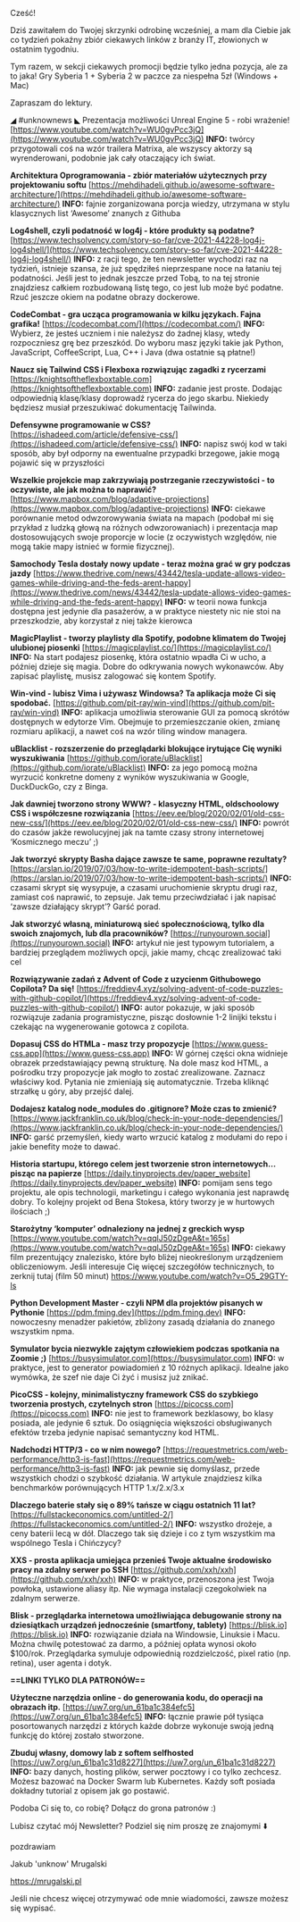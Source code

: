 Cześć!

Dziś zawitałem do Twojej skrzynki odrobinę wcześniej, a mam dla Ciebie jak co tydzień pokaźny zbiór ciekawych linków z branży IT, złowionych w ostatnim tygodniu.

 

Tym razem, w sekcji ciekawych promocji będzie tylko jedna pozycja, ale za to jaka!
Gry Syberia 1 + Syberia 2 w paczce za niespełna 5zł (Windows + Mac)
 

Zapraszam do lektury.

 

◢ #unknownews ◣
Prezentacja możliwości Unreal Engine 5 - robi wrażenie!
[https://www.youtube.com/watch?v=WU0gvPcc3jQ](https://www.youtube.com/watch?v=WU0gvPcc3jQ)
**INFO:** twórcy przygotowali coś na wzór trailera Matrixa, ale wszyscy aktorzy są wyrenderowani, podobnie jak cały otaczający ich świat.

**Architektura Oprogramowania - zbiór materiałów użytecznych przy projektowaniu softu**
[https://mehdihadeli.github.io/awesome-software-architecture/](https://mehdihadeli.github.io/awesome-software-architecture/)
**INFO:** fajnie zorganizowana porcja wiedzy, utrzymana w stylu klasycznych list &lsquo;Awesome&rsquo; znanych z Githuba

**Log4shell, czyli podatność w log4j - które produkty są podatne?**
[https://www.techsolvency.com/story-so-far/cve-2021-44228-log4j-log4shell/](https://www.techsolvency.com/story-so-far/cve-2021-44228-log4j-log4shell/)
**INFO:** z racji tego, że ten newsletter wychodzi raz na tydzień, istnieje szansa, że już spędziłeś nieprzespane noce na łataniu tej podatności. Jeśli jest to jednak jeszcze przed Tobą, to na tej stronie znajdziesz całkiem rozbudowaną listę tego, co jest lub może być podatne. Rzuć jeszcze okiem na podatne obrazy dockerowe.

**CodeCombat - gra ucząca programowania w kilku językach. Fajna grafika!**
[https://codecombat.com/](https://codecombat.com/)
**INFO:** Wybierz, że jesteś uczniem i nie należysz do żadnej klasy, wtedy rozpoczniesz grę bez przeszkód. Do wyboru masz języki takie jak Python, JavaScript, CoffeeScript, Lua, C++ i Java (dwa ostatnie są płatne!)

**Naucz się Tailwind CSS i Flexboxa rozwiązując zagadki z rycerzami**
[https://knightsoftheflexboxtable.com](https://knightsoftheflexboxtable.com)
**INFO:** zadanie jest proste. Dodając odpowiednią klasę/klasy doprowadź rycerza do jego skarbu. Niekiedy będziesz musiał przeszukiwać dokumentację Tailwinda.

**Defensywne programowanie w CSS?**
[https://ishadeed.com/article/defensive-css/](https://ishadeed.com/article/defensive-css/)
**INFO:** napisz swój kod w taki sposób, aby był odporny na ewentualne przypadki brzegowe, jakie mogą pojawić się w przyszłości

**Wszelkie projekcie map zakrzywiają postrzeganie rzeczywistości - to oczywiste, ale jak można to naprawić?**
[https://www.mapbox.com/blog/adaptive-projections](https://www.mapbox.com/blog/adaptive-projections)
**INFO:** ciekawe porównanie metod odwzorowywania świata na mapach (podobał mi się przykład z ludzką głową na różnych odwzorowaniach) i prezentacja map dostosowujących swoje proporcje w locie (z oczywistych względów, nie mogą takie mapy istnieć w formie fizycznej).

**Samochody Tesla dostały nowy update - teraz można grać w gry podczas jazdy**
[https://www.thedrive.com/news/43442/tesla-update-allows-video-games-while-driving-and-the-feds-arent-happy](https://www.thedrive.com/news/43442/tesla-update-allows-video-games-while-driving-and-the-feds-arent-happy)
**INFO:** w teorii nowa funkcja dostępna jest jedynie dla pasażerów, a w praktyce niestety nic nie stoi na przeszkodzie, aby korzystał z niej także kierowca

**MagicPlaylist - tworzy playlisty dla Spotify, podobne klimatem do Twojej ulubionej piosenki**
[https://magicplaylist.co/](https://magicplaylist.co/)
**INFO:** Na start podajesz piosenkę, która ostatnio wpadła Ci w ucho, a później dzieje się magia. Dobre do odkrywania nowych wykonawców. Aby zapisać playlistę, musisz zalogować się kontem Spotify.

**Win-vind - lubisz Vima i używasz Windowsa? Ta aplikacja może Ci się spodobać.**
[https://github.com/pit-ray/win-vind](https://github.com/pit-ray/win-vind)
**INFO:** aplikacja umożliwia sterowanie GUI za pomocą skrótów dostępnych w edytorze Vim. Obejmuje to przemieszczanie okien, zmianę rozmiaru aplikacji, a nawet coś na wzór tiling window managera.

**uBlacklist - rozszerzenie do przeglądarki blokujące irytujące Cię wyniki wyszukiwania**
[https://github.com/iorate/uBlacklist](https://github.com/iorate/uBlacklist)
**INFO:** za jego pomocą można wyrzucić konkretne domeny z wyników wyszukiwania w Google, DuckDuckGo, czy z Binga.

**Jak dawniej tworzono strony WWW? - klasyczny HTML, oldschoolowy CSS i współczesne rozwiązania**
[https://eev.ee/blog/2020/02/01/old-css-new-css/](https://eev.ee/blog/2020/02/01/old-css-new-css/)
**INFO:** powrót do czasów jakże rewolucyjnej jak na tamte czasy strony internetowej &lsquo;Kosmicznego meczu&rsquo; ;)

**Jak tworzyć skrypty Basha dające zawsze te same, poprawne rezultaty?**
[https://arslan.io/2019/07/03/how-to-write-idempotent-bash-scripts/](https://arslan.io/2019/07/03/how-to-write-idempotent-bash-scripts/)
**INFO:** czasami skrypt się wysypuje, a czasami uruchomienie skryptu drugi raz, zamiast coś naprawić, to zepsuje. Jak temu przeciwdziałać i jak napisać &lsquo;zawsze działający skrypt&rsquo;? Garść porad.

**Jak stworzyć własną, miniaturową sieć społecznościową, tylko dla swoich znajomych, lub dla pracowników?**
[https://runyourown.social](https://runyourown.social)
**INFO:** artykuł nie jest typowym tutorialem, a bardziej przeglądem możliwych opcji, jakie mamy, chcąc zrealizować taki cel

**Rozwiązywanie zadań z Advent of Code z uzycienm Githubowego Copilota? Da się!**
[https://freddiev4.xyz/solving-advent-of-code-puzzles-with-github-copilot/](https://freddiev4.xyz/solving-advent-of-code-puzzles-with-github-copilot/)
**INFO:** autor pokazuje, w jaki sposób rozwiązuje zadania programistyczne, pisząc dosłownie 1-2 linijki tekstu i czekając na wygenerowanie gotowca z copilota.

**Dopasuj CSS do HTMLa - masz trzy propozycje**
[https://www.guess-css.app](https://www.guess-css.app)
**INFO:** W górnej części okna widnieje obrazek przedstawiający pewną strukturę. Na dole masz kod HTML, a pośrodku trzy propozycje jak mogło to zostać zrealizowane. Zaznacz właściwy kod. Pytania nie zmieniają się automatycznie. Trzeba kliknąć strzałkę u góry, aby przejść dalej.

**Dodajesz katalog node_modules do .gitignore? Może czas to zmienić?**
[https://www.jackfranklin.co.uk/blog/check-in-your-node-dependencies/](https://www.jackfranklin.co.uk/blog/check-in-your-node-dependencies/)
**INFO:** garść przemyśleń, kiedy warto wrzucić katalog z modułami do repo i jakie benefity może to dawać.

**Historia startupu, którego celem jest tworzenie stron internetowych... pisząc na papierze**
[https://daily.tinyprojects.dev/paper_website](https://daily.tinyprojects.dev/paper_website)
**INFO:** pomijam sens tego projektu, ale opis technologii, marketingu i całego wykonania jest naprawdę dobry. To kolejny projekt od Bena Stokesa, który tworzy je w hurtowych ilościach ;)

**Starożytny &lsquo;komputer&rsquo; odnaleziony na jednej z greckich wysp**
[https://www.youtube.com/watch?v=qqlJ50zDgeA&t=165s](https://www.youtube.com/watch?v=qqlJ50zDgeA&t=165s)
**INFO:** ciekawy film prezentujący znalezisko, które było bliżej nieokreślonym urządzeniem obliczeniowym. Jeśli interesuje Cię więcej szczegółów technicznych, to zerknij tutaj (film 50 minut) https://www.youtube.com/watch?v=O5_29GTY-ls

**Python Development Master - czyli NPM dla projektów pisanych w Pythonie**
[https://pdm.fming.dev](https://pdm.fming.dev)
**INFO:** nowoczesny menadżer pakietów, zbliżony zasadą działania do znanego wszystkim npma.

**Symulator bycia niezwykle zajętym człowiekiem podczas spotkania na Zoomie ;)**
[https://busysimulator.com](https://busysimulator.com)
**INFO:** w praktyce, jest to generator powiadomień z 10 różnych aplikacji. Idealne jako wymówka, że szef nie daje Ci żyć i musisz już znikać.

**PicoCSS - kolejny, minimalistyczny framework CSS do szybkiego tworzenia prostych, czytelnych stron**
[https://picocss.com](https://picocss.com)
**INFO:** nie jest to framework bezklasowy, bo klasy posiada, ale jedynie 6 sztuk. Do osiągnięcia większości obsługiwanych efektów trzeba jedynie napisać semantyczny kod HTML.

**Nadchodzi HTTP/3 - co w nim nowego?**
[https://requestmetrics.com/web-performance/http3-is-fast](https://requestmetrics.com/web-performance/http3-is-fast)
**INFO:** jak pewnie się domyślasz, przede wszystkich chodzi o szybkość działania. W artykule znajdziesz kilka benchmarków porównujących HTTP 1.x/2.x/3.x

**Dlaczego baterie stały się o 89% tańsze w ciągu ostatnich 11 lat?**
[https://fullstackeconomics.com/untitled-2/](https://fullstackeconomics.com/untitled-2/)
**INFO:** wszystko drożeje, a ceny baterii lecą w dół. Dlaczego tak się dzieje i co z tym wszystkim ma wspólnego Tesla i Chińczycy?

**XXS - prosta aplikacja umiejąca przenieś Twoje aktualne środowisko pracy na zdalny serwer po SSH**
[https://github.com/xxh/xxh](https://github.com/xxh/xxh)
**INFO:** w praktyce, przenoszona jest Twoja powłoka, ustawione aliasy itp. Nie wymaga instalacji czegokolwiek na zdalnym serwerze.

**Blisk - przeglądarka internetowa umożliwiająca debugowanie strony na dziesiątkach urządzeń jednocześnie (smartfony, tablety)**
[https://blisk.io](https://blisk.io)
**INFO:** rozwiązanie działa na Windowsie, Linuksie i Macu. Można chwilę potestować za darmo, a później opłata wynosi około $100/rok. Przeglądarka symuluje odpowiednią rozdzielczość, pixel ratio (np. retina), user agenta i dotyk.

**==LINKI TYLKO DLA PATRONÓW==**

**Użyteczne narzędzia online - do generowania kodu, do operacji na obrazach itp.**
[https://uw7.org/un_61ba1c384efc5](https://uw7.org/un_61ba1c384efc5)
**INFO:** łącznie prawie pół tysiąca posortowanych narzędzi z których każde dobrze wykonuje swoją jedną funkcję do której zostało stworzone.

**Zbuduj własny, domowy lab z softem selfhosted**
[https://uw7.org/un_61ba1c31d8227](https://uw7.org/un_61ba1c31d8227)
**INFO:** bazy danych, hosting plików, serwer pocztowy i co tylko zechcesz. Możesz bazować na Docker Swarm lub Kubernetes. Każdy soft posiada dokładny tutorial z opisem jak go postawić.

 

Podoba Ci się to, co robię? Dołącz do grona patronów :)

 

Lubisz czytać mój Newsletter? Podziel się nim proszę ze znajomymi ⬇️ 

  

 
pozdrawiam

Jakub 'unknow' Mrugalski

https://mrugalski.pl

 
Jeśli nie chcesz więcej otrzymywać ode mnie wiadomości, zawsze możesz się wypisać.